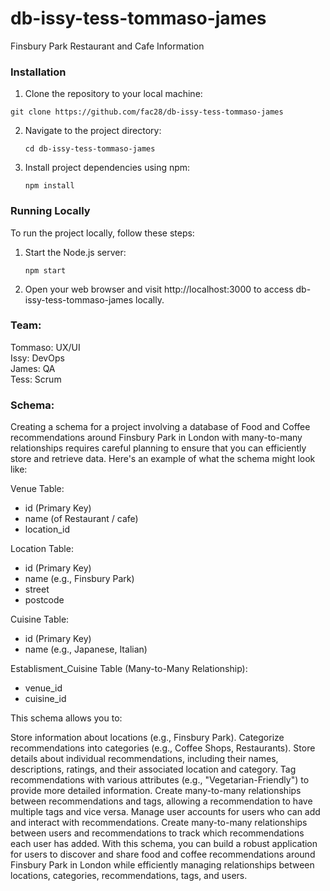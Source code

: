# db-issy-tess-tommaso-james

Finsbury Park Restaurant and Cafe Information

<!-- You can see the delpoyed site [here](https://hahahub.fly.dev/). -->

### Installation
 1. Clone the repository to your local machine:
   ```shell
   git clone https://github.com/fac28/db-issy-tess-tommaso-james
   ```
2. Navigate to the project directory:
   ```shell
   cd db-issy-tess-tommaso-james
   ```
3. Install project dependencies using npm:
   ```shell
   npm install
   ```

### Running Locally
To run the project locally, follow these steps:

1. Start the Node.js server:
   ```shell
   npm start
   ```
2. Open your web browser and visit http://localhost:3000 to access db-issy-tess-tommaso-james locally.


### Team:

Tommaso: UX/UI  
Issy: DevOps  
James: QA  
Tess: Scrum

### Schema:

Creating a schema for a project involving a database of Food and Coffee recommendations around Finsbury Park in London with many-to-many relationships requires careful planning to ensure that you can efficiently store and retrieve data. Here's an example of what the schema might look like:

Venue Table:
- id (Primary Key)
- name (of Restaurant / cafe)
- location_id

Location Table:
- id (Primary Key)
- name (e.g., Finsbury Park)
- street
- postcode

Cuisine Table:

- id (Primary Key)
- name (e.g., Japanese, Italian)

Establisment_Cuisine Table (Many-to-Many Relationship):

- venue_id
- cuisine_id

<!-- More options to include... 

Recommendations Table:

- recommendation_id (Primary Key)
- name (e.g., "Joe's Coffee", "Tasty Bites")
- description
- rating
- location_id (Foreign Key to Locations Table)
- category_id (Foreign Key to Categories Table)

Tags Table:

- tag_id (Primary Key)
- name (e.g., "Vegetarian-Friendly", "Cozy Atmosphere")

RecommendationTags Table (Many-to-Many Relationship):

- recommendation_id (Foreign Key to Recommendations Table)
- tag_id (Foreign Key to Tags Table)

Users Table:

- user_id (Primary Key)
- username
- email
- password (hashed and salted)

UserRecommendations Table (Many-to-Many Relationship):

- user_id (Foreign Key to Users Table)
- recommendation_id (Foreign Key to Recommendations Table)
- created_at (timestamp for when the user added the recommendation) -->

This schema allows you to:

Store information about locations (e.g., Finsbury Park).
Categorize recommendations into categories (e.g., Coffee Shops, Restaurants).
Store details about individual recommendations, including their names, descriptions, ratings, and their associated location and category.
Tag recommendations with various attributes (e.g., "Vegetarian-Friendly") to provide more detailed information.
Create many-to-many relationships between recommendations and tags, allowing a recommendation to have multiple tags and vice versa.
Manage user accounts for users who can add and interact with recommendations.
Create many-to-many relationships between users and recommendations to track which recommendations each user has added.
With this schema, you can build a robust application for users to discover and share food and coffee recommendations around Finsbury Park in London while efficiently managing relationships between locations, categories, recommendations, tags, and users.
